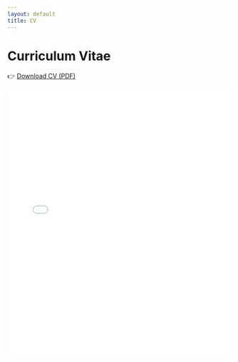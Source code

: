 ```yaml
---
layout: default
title: CV
---
```


# Curriculum Vitae

👉 [Download CV (PDF)](CV_PedramParnianpour.pdf)

<embed src="CV_PedramParnianpour.pdf" width="100%" height="600px" type="application/pdf">
